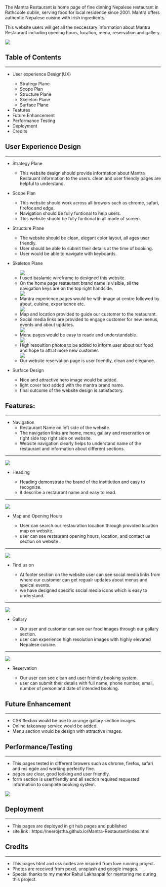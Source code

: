 The Mantra Restaurant is home page of fine dinning Nepalese restaurant in Rathcoole dublin, serving food for local residence since 2001. Mantra offers authentic Nepalese cuisine with Irish ingredients.

This website users will get all the neccessary information about Mantra Restaurant including opening hours, location, menu, reservation and gallery. 

<img src="assets/images/readme view.png">

<h2>Table of Contents</h2>
<hr>
<ul>
<li>User experience Design(UX)</li>
<ul>
<li>Strategy Plane</li>
<li>Scope Plan</li>
<li>Structure Plane</li>
<li>Skeleton Plane</li>
<li>Surface Plane</li>
</ul>
<li>Features</li>
<li>Future Enhancement</li>
<li>Performance Testing</li>
<li>Deployment</li>
<li>Credits</li>
</ul>

<h2>User Experience Design</h2>
<hr>
<ul>
<li>Strategy Plane</li>
<ul>
<li>This website design should provide information about Mantra Restauant information to the users. clean and user friendly pages are helpful to understand.</li></ul>
</ul>
<ul>
<li>Scope Plan</li>
<ul>
<li>This website should work across all browers such as chrome, safari, firefox and edge.</li>
<li>Navigation should be fully funtional to help users.</li>
<li>This website shuold be fully funtional in all mode of screen.</li></ul></ul>

<ul>
<li>Structure Plane</li>
<ul>
<li>The website should be clean, elegant color layout, all ages user friendly. </li>
<li>User should be able to submit their details at the time of booking.</li>
<li>User would be able to navigate with keyboards.</li></ul>
</ul>

<ul>
<li>Skeleton Plane</li>
<ul>
<img src="assets/images/homepage1.png">
<li>I used baslamic wireframe to designed this website.</li>
<li> On the home page restaurant brand name is visible, all the navigation keys are on the top right handside. </li>
<img src="assets/images/homepage2.png">
<li>Mantra experience pages would be with image at centre followed by about, cuisine, experiecnce etc.</li>
<img src="assets/images/homepage3.png">
<li> Map and location provided to guide our customer to the restaurant.</li>
<li>Social media links are provided to engage customer for new menus, events and about updates.</li>
<img src="assets/images/menupage1.png">
<li>Menu pages would be easy to reade and understandable.</li>
<img src="assets/images/gallerypage.png">
<li>High resoultion photos to be added to inform user about our food and hope to attrat more new customer.</li>
<img src="assets/images/reservationpage.png">
<li>Our website reservation page is user friendly, clean and elegance.</li>
</ul></ul>

<ul>
<li>Surface Design</li>
<ul>
<li>Nice and attractive hero image would be added.</li>
<li>light cover text added with the mantra brand name.</li>
<li>final outcome of the website design is satisfactory.</li></ul></ul>
<h2>Features:</h2>
<hr>
<ul>
<li>Navigation
  <ul>
    <li>Restaurant Name on left side of the website.</li>
    <li>The navigation links are home, menu, gallary and reservation on right side top right side on website.</li>
    <li> Website navigation clearly helps to understand name of the restaurant and information about different sections.</li>
</ul>
</li>
</ul>
<hr>

<img src="assets/images/Header.png">
<ul>
<li>Heading</li>
<ul>
<li>Heading  demonstrate the brand of the institiution and easy to recognize.</li>
<li>it describe a restaurant name and easy to read. </li>
</ul>
</ul>
<hr>

<img src="assets/images/map-opening hours.png">
<ul>
<li>Map and Opening Hours</li>
<ul>
<li>User can search our restauration location through provided location map on website.</li>
<li>user can see restaurant opening hours, location, and contact us section on website .</li></ul>
</ul>
<hr>

<img src="assets/images/finduson.png">
<ul>
<li>Find us on</li>
<ul>
<li>At footer section on the website user can see social media links from where our customer can get regualr updates about menus and speical events.</li>
<li>we have designed specific social media icons which is easy to understand.</li>
</ul>
</ul>

<hr>

<img src="assets/images/gallary.png">
<ul>
<li>Gallary</li>
<ul>
<li>Our user and customer can see our food images through our gallary section.</li>
<li>user can experience high resolution images with highly elevated Nepalese cuisine.</li>
</ul>
</ul>

<hr>

<img src="assets/images/booking.png">
<ul>
<li>Reservation</li>
<ul>
<li>Our user can see clean and user friendly booking system.</li>
<li>user can submit their details with full name, phone number, email, number of person and date of intended booking.</li>
</ul>
</ul>

<h2>Future Enhancement</h2>
<hr>
<ul>
<li>CSS flexbox would be use to arrange gallary section images.</li>
<li>Online takeaway service would be added.</li>
<li>Menu section would be design with attractive images.</li></ul>
<h2>Performance/Testing</h2>
<hr>
<ul>
<li>This pages tested in different browers such as chrome, firefox, safari and ms egde and working perfectly fine.</li>
<li>pages are clear, good looking and user friendly.</li>
<li>form section is userfriendly and all section required requested information to complete booking system.</li>
</ul>
<img src="assets/images/lighthouse.png">

<h2>Deployment</h2>
<hr>
<ul>
<li>This pages are deployed in git hub pages and published </li>
<li> site link : https://neerojstha.github.io/Mantra-Restaurant/index.html</li>
</ul>


<h2>Credits</h2>
<hr>
<ul>
<li>This pages html and css codes are inspired from love running project.</li>
<li>Photos are received from pexel, unsplash and google images. </li>
<li>Special thanks to my mentor Rahul Lakhanpal for mentoring me during this project.</li></ul>

